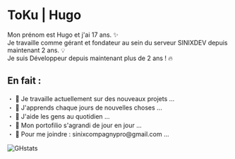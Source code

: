 <h1>ToKu | Hugo</h1>

<p> Mon prénom est Hugo et j'ai 17 ans. ✨ <br> 
Je travaille comme gérant et fondateur au sein du serveur SINIXDEV depuis maintenant 2 ans. 💡 <br> 
Je suis Développeur depuis maintenant plus de 2 ans ! 🔥</p>

<h2> En fait : </h2>

<p> ・ 📡 Je travaille actuellement  sur des nouveaux projets ... <br> 
    ・ 🌱 J'apprends chaque jours de nouvelles choses ... <br>
    ・ 👯 J'aide les gens au quotidien ... <br> 
    ・ 📂 Mon portofilio s'agrandi de jour en jour ... <br>
    ・ 💎 Pour me joindre : sinixcompagnypro@gmail.com ... 
  </p>

![GHstats](https://github-readme-stats.vercel.app/api?username=ToKuOFFI&show_icons=true)
